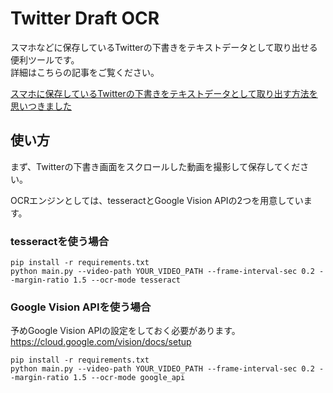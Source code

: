 # Twitter Draft OCR

スマホなどに保存しているTwitterの下書きをテキストデータとして取り出せる便利ツールです。  
詳細はこちらの記事をご覧ください。  

[スマホに保存しているTwitterの下書きをテキストデータとして取り出す方法を思いつきました](https://qiita.com/grouse324/items/0d6371e71b3f545b2a03)

## 使い方
まず、Twitterの下書き画面をスクロールした動画を撮影して保存してください。  

OCRエンジンとしては、tesseractとGoogle Vision APIの2つを用意しています。

### tesseractを使う場合
```
pip install -r requirements.txt
python main.py --video-path YOUR_VIDEO_PATH --frame-interval-sec 0.2 --margin-ratio 1.5 --ocr-mode tesseract
```

### Google Vision APIを使う場合
予めGoogle Vision APIの設定をしておく必要があります。  
https://cloud.google.com/vision/docs/setup

```
pip install -r requirements.txt
python main.py --video-path YOUR_VIDEO_PATH --frame-interval-sec 0.2 --margin-ratio 1.5 --ocr-mode google_api
```
